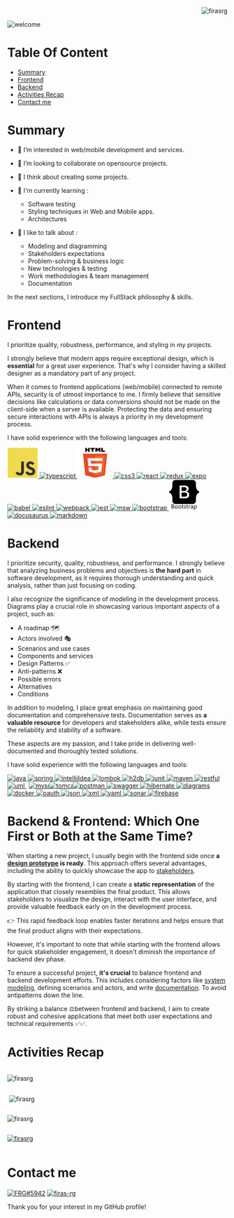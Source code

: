 <p align="right"> <img src="https://komarev.com/ghpvc/?username=firasrg&label=Profile%20views&color=0e75b6&style=flat" alt="firasrg" /> </p>

<img src="https://media3.giphy.com/media/xUPGGDNsLvqsBOhuU0/giphy.gif?cid=ecf05e47on3hx4gjqv62yxwtkuhbyf4a1n9pghohrbkxffvq&rid=giphy.gif&ct=g" width="100%" height="180px"  alt="welcome"/>

# Table Of Content
- [Summary](#summary)
- [Frontend](#frontend)
- [Backend](#backend)
- [Activities Recap](#activities-recap)
- [Contact me](#contact-me)

# Summary
- 🔭 I’m interested in web/mobile development and services.
- 👯 I’m looking to collaborate on opensource projects.
- 🤔 I think about creating some projects.
- 📖 I'm currently learning :
  - Software testing
  - Styling techniques in Web and Mobile apps.
  - Architectures

- 💬 I like to talk about :
    - Modeling and diagramming
    - Stakeholders expectations
    - Problem-solving & business logic
    - New technologies & testing
    - Work methodologies & team management
    - Documentation
    
In the next sections, I introduce my FullStack philosophy & skills. 

# Frontend
I prioritize quality, robustness, performance, and styling in my projects.

I strongly believe that modern apps require exceptional design, which is **essential** for a great user experience. 
That's why I consider having a skilled designer as a mandatory part of any project.

When it comes to frontend applications (web/mobile) connected to remote APIs, security is of utmost importance to me. 
I firmly believe that sensitive decisions like calculations or data conversions should not be made on the client-side when a server is available. 
Protecting the data and ensuring secure interactions with APIs is always a priority in my development process.

I have solid experience with the following languages and tools:

<div>   
  <a href="https://www.javascript.com/" target="_blank" rel="noreferrer">
   <img src="https://raw.githubusercontent.com/devicons/devicon/master/icons/javascript/javascript-original.svg" alt="javascript" width="70" height="70"/>
  </a>
  <a href="https://www.typescriptlang.org/" target="_blank" rel="noreferrer">
   <img src="https://www.vectorlogo.zone/logos/typescriptlang/typescriptlang-icon.svg" alt="typescript" width="70" height="70"/>
  </a>
  <a href="https://www.w3.org/html/" target="_blank" rel="noreferrer"> 
    <img src="https://raw.githubusercontent.com/devicons/devicon/master/icons/html5/html5-original-wordmark.svg" alt="html5" width="80" height="70"/>
  </a>
  <a href="https://www.w3.org/Style/CSS/Overview.en.html" target="_blank" rel="noreferrer">
   <img src="https://www.vectorlogo.zone/logos/w3_css/w3_css-official.svg" alt="css3" width="70" height="70"/>
  </a>
  <a href="https://reactjs.org/" target="_blank" rel="noreferrer">
    <img src="https://vectorwiki.com/images/1jXTN__react.svg" alt="react" width="70" height="70"/>
  </a>
  <a href="https://redux.js.org/" target="_blank" rel="noreferrer"> 
    <img src="https://brandeps.com/logo-download/R/Redux-logo-vector-01.svg" alt="redux" width="90" height="80"/> 
  </a>  
  <a href="https://expo.dev/" target="_blank" rel="noreferrer">
    <img src="https://www.vectorlogo.zone/logos/expoio/expoio-ar21.svg" alt="expo" width="90" height="70"/>
  </a> 
  <a href="https://babeljs.io/" target="_blank" rel="noreferrer">
    <img src="https://www.vectorlogo.zone/logos/babeljs/babeljs-icon.svg" alt="babel" width="70" height="70"/>
  </a> 
  <a href="https://eslint.org/" target="_blank" rel="noreferrer">
    <img src="https://www.vectorlogo.zone/logos/eslint/eslint-ar21.svg" alt="eslint" width="100" height="70"/>
  </a>
  <a href="https://webpack.js.org/" target="_blank" rel="noreferrer">
    <img src="https://www.vectorlogo.zone/logos/js_webpack/js_webpack-icon.svg" alt="webpack" width="70" height="70"/>
  </a> 
  <a href="https://jestjs.io/" target="_blank" rel="noreferrer"> 
    <img src="https://www.vectorlogo.zone/logos/jestjsio/jestjsio-icon.svg" alt="jest" width="70" height="70"/> 
  </a>
  <a href="https://mswjs.io/" target="_blank" rel="noreferrer"> 
    <img src="https://raw.githubusercontent.com/gilbarbara/logos/1f372be75689d73cae89b6de808149b606b879e1/logos/msw-icon.svg" alt="msw" width="70" height="60"/> 
  </a>
  <a href="https://nodejs.org/en/" target="_blank" rel="noreferrer"> 
    <img src="https://www.vectorlogo.zone/logos/nodejs/nodejs-icon.svg" alt="bootstrap" width="70" height="70"/> 
  </a>
  <a href="https://getbootstrap.com" target="_blank" rel="noreferrer"> 
    <img src="https://raw.githubusercontent.com/devicons/devicon/master/icons/bootstrap/bootstrap-plain-wordmark.svg" alt="bootstrap" width="70" height="70"/> 
  </a>
  <a href="https://docusaurus.io/" target="_blank" rel="noreferrer"> 
    <img src="https://www.vectorlogo.zone/logos/docusaurus/docusaurus-official.svg" alt="docusaurus" width="70" height="70"/> 
  </a>
  <a href="https://www.markdownguide.org/getting-started/" target="_blank" rel="noreferrer">
   <img src="https://upload.wikimedia.org/wikipedia/commons/thumb/4/48/Markdown-mark.svg/640px-Markdown-mark.svg.png" alt="markdown" width="70" height="70"/>
  </a>
</div>

# Backend
I prioritize security, quality, robustness, and performance. I strongly believe that analyzing business problems and objectives 
is **the hard part** in software development, as it requires thorough understanding and quick analysis, rather than just focusing on coding.

I also recognize the significance of modeling in the development process. Diagrams play a crucial role in showcasing various important aspects of a project, such as:
- A roadmap 🗺
- Actors involved 🎭
- Scenarios and use cases
- Components and services 
- Design Patterns ✅
- Anti-patterns ❌
- Possible errors
- Alternatives
- Conditions

In addition to modeling, I place great emphasis on maintaining good documentation and comprehensive tests. 
Documentation serves as **a valuable resource** for developers and stakeholders alike, while tests ensure the reliability 
and stability of a software.

These aspects are my passion, and I take pride in delivering well-documented and thoroughly tested solutions.

I have solid experience with the following languages and tools:

<div style="flex-direction: row; justify-content: space-between">
  <a href="https://dev.java/" target="_blank" rel="noreferrer">
     <img src="https://www.vectorlogo.zone/logos/java/java-vertical.svg" alt="java" width="70" height="70"/>
  </a>
  <a href="https://spring.io/" target="_blank" rel="noreferrer">
     <img src="https://www.vectorlogo.zone/logos/springio/springio-ar21.svg" alt="spring" width="70" height="70"/>
  </a>
  <a href="https://www.jetbrains.com/idea/" target="_blank" rel="noreferrer">
     <img src="https://upload.wikimedia.org/wikipedia/commons/thumb/9/9c/IntelliJ_IDEA_Icon.svg/1200px-IntelliJ_IDEA_Icon.svg.png" alt="intellijIdea" width="70" height="70"/>
  </a>
  <a href="https://projectlombok.org/" target="_blank" rel="noreferrer"> 
   <img src="https://avatars.githubusercontent.com/u/45949248?s=280&v=4" alt="lombok" width="60" height="60"/>
  </a>
  <a href="https://www.h2database.com/html/main.html" target="_blank" rel="noreferrer"> 
   <img src="https://avatars.githubusercontent.com/u/11459762?s=280&v=4" alt="h2db" width="70" height="70"/>
  </a>
  <a href="https://junit.org/junit5/" target="_blank" rel="noreferrer">
     <img src="https://junit.org/junit4/images/junit5-banner.png" alt="junit" width="70" height="60"/>
  </a>
  <a href="https://maven.apache.org/" target="_blank" rel="noreferrer">
     <img src="https://maven.apache.org/images/maven-logo-black-on-white.png" alt="maven" width="80" height="50"/>
  </a>
  <a href="https://restfulapi.net/" target="_blank" rel="noreferrer">
    <img src="https://img.uxwing.com/wp-content/themes/uxwing/download/web-app-development/rest-api-icon.png" alt="restful" width="60" height="60"/>
  </a>
  <a href="https://www.uml.org/" target="_blank" rel="noreferrer">
     <img src="https://upload.wikimedia.org/wikipedia/commons/d/d5/UML_logo.svg" alt="uml" width="70" height="70"/>
  </a>
  <a href="https://www.mysql.com/" target="_blank" rel="noreferrer">
     <img src="https://www.vectorlogo.zone/logos/mysql/mysql-official.svg" alt="mysql" style="padding-left: 5px" width="80" height="70"/>
  </a>
  <a href="https://maven.apache.org/" target="_blank" rel="noreferrer">
     <img src="https://www.vectorlogo.zone/logos/apache_tomcat/apache_tomcat-ar21.svg" alt="tomcat" style="margin-left: -12px; margin-right: -12px" width="80" height="60"/>
  </a>
  <a href="https://www.postman.com/" target="_blank" rel="noreferrer">
     <img src="https://www.vectorlogo.zone/logos/getpostman/getpostman-icon.svg" alt="postman" width="50" height="50"/>
  </a>
  <a href="https://swagger.io/" target="_blank" rel="noreferrer">
    <img src="https://vectorwiki.com/images/v21Kn__swaggerhub.svg" alt="swagger" width="60" height="60"/>
  </a>
  <a href="https://hibernate.org/" target="_blank" rel="noreferrer">
    <img src="https://vectorwiki.com/images/gPR02__hibernate.svg" alt="hibernate" width="60" height="60"/>
  </a>
  <a href="https://www.diagrams.net/" target="_blank" rel="noreferrer">
     <img src="https://store-images.s-microsoft.com/image/apps.33676.13851527096222888.2b60149a-04a5-4578-a6b2-d7b7377332d5.f66ed402-0b4a-4d56-b8bb-7a38a1220f09" alt="diagrams" width="70" height="50"/>
  </a>
  <a href="https://www.docker.com/" target="_blank" rel="noreferrer">
     <img src="https://www.vectorlogo.zone/logos/docker/docker-official.svg" alt="docker" width="70" height="70"/>
  </a>
  <a href="https://oauth.net/" target="_blank" rel="noreferrer">
     <img src="https://brandeps.com/logo-download/O/Oauth-logo-vector-01.svg" alt="oauth" width="70" height="70"/>
  </a>
  <a href="https://www.json.org/json-en.html" target="_blank" rel="noreferrer">
     <img src="https://www.vectorlogo.zone/logos/json/json-ar21.svg" alt="json" width="70" height="70"/>
  </a>
  <a href="https://www.xml.com/" target="_blank" rel="noreferrer">
     <img src="https://www.vectorlogo.zone/logos/w3c_xml/w3c_xml-ar21.svg" alt="xml" width="70" height="70"/>
  </a>
  <a href="https://yaml.org/" target="_blank" rel="noreferrer">
     <img src="https://upload.wikimedia.org/wikipedia/commons/thumb/5/5a/Official_YAML_Logo.svg/1200px-Official_YAML_Logo.svg.png" alt="yaml" width="70" height="70"/>
  </a>
  <a href="https://www.sonarsource.com/products/sonarqube/" target="_blank" rel="noreferrer">
     <img src="https://vectorwiki.com/images/vynW5__sonarqube.svg" alt="sonar" width="100" height="70"/>
  </a>
  <a href="https://firebase.google.com/" target="_blank" rel="noreferrer"> 
     <img src="https://www.vectorlogo.zone/logos/firebase/firebase-icon.svg" alt="firebase" width="70" height="70"/>
  </a>
</div>

# Backend & Frontend: Which One First or Both at the Same Time?

When starting a new project, I usually begin with the frontend side once **a [design prototype](https://en.wikipedia.org/wiki/Software_prototyping) is ready**. 
This approach offers several advantages, including the ability to quickly showcase the app to [stakeholders](https://en.wikipedia.org/wiki/Project_stakeholder).

By starting with the frontend, I can create a **static representation** of the application that closely resembles the final product. 
This allows stakeholders to visualize the design, interact with the user interface, and provide valuable feedback early 
on in the development process. 

👉 This rapid feedback loop enables faster iterations and helps ensure that the final product aligns with their expectations.

However, it's important to note that while starting with the frontend allows for quick stakeholder engagement, it doesn't 
diminish the importance of backend dev phase.

To ensure a successful project, **it's crucial** to balance frontend and backend 
development efforts. This includes considering factors like [system modeling](https://en.wikipedia.org/wiki/Systems_modeling),
defining scenarios and actors, and write [documentation](https://en.wikipedia.org/wiki/Software_documentation). 
To avoid antipatterns down the line.

By striking a balance ⚖️between frontend and backend, I aim to create robust and cohesive applications that meet both user expectations 
and technical requirements ✅✅.


# Activities Recap
<div style="display: flex; flex-direction: column; justify-content: space-between">
<p><img align="center" src="https://github-readme-streak-stats.herokuapp.com/?user=firasrg&" alt="firasrg" /></p>
<p>&nbsp;<img align="center" src="https://github-readme-stats.vercel.app/api?username=firasrg&show_icons=true&locale=en" alt="firasrg" /></p>
<p><img align="left" src="https://github-readme-stats.vercel.app/api/top-langs?username=firasrg&show_icons=true&locale=en&layout=compact" alt="firasrg" /></p>
<p align="left"> <a href="https://github.com/ryo-ma/github-profile-trophy"><img src="https://github-profile-trophy.vercel.app/?username=firasrg" alt="firasrg" /></a> </p>
</div>

# Contact me
<p align="left">
<a href="https://discord.gg/NKeddwVR" target="blank"><img align="center" src="https://raw.githubusercontent.com/rahuldkjain/github-profile-readme-generator/master/src/images/icons/Social/discord.svg" alt="FRG#5942" height="50" /></a>
<a href="https://linkedin.com/in/firas-rg" target="blank"><img align="center" src="https://raw.githubusercontent.com/rahuldkjain/github-profile-readme-generator/master/src/images/icons/Social/linked-in-alt.svg" alt="firas-rg" height="40" width="50" /></a>
</p>

Thank you for your interest in my GitHub profile!
